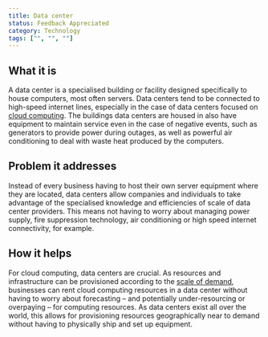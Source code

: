 ```yaml
---
title: Data center
status: Feedback Appreciated
category: Technology
tags: ["", "", ""]
---
```


## What it is

A data center is a specialised building or facility designed specifically to house computers, most often servers. Data centers tend to be connected to high-speed internet lines, especially in the case of data centers focused on [cloud computing](/cloud_computing/). The buildings data centers are housed in also have equipment to maintain service even in the case of negative events, such as generators to provide power during outages, as well as powerful air conditioning to deal with waste heat produced by the computers.

## Problem it addresses

Instead of every business having to host their own server equipment where they are located, data centers allow companies and individuals to take advantage of the specialised knowledge and efficiencies of scale of data center providers. This means not having to worry about managing power supply, fire suppression technology, air conditioning or high speed internet connectivity, for example.

## How it helps

For cloud computing, data centers are crucial. As resources and infrastructure can be provisioned according to the [scale of demand](/scalability/), businesses can rent cloud computing resources in a data center without having to worry about forecasting – and potentially under-resourcing or overpaying – for computing resources. As data centers exist all over the world, this allows for provisioning resources geographically near to demand without having to physically ship and set up equipment.
